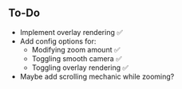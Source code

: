 ## To-Do
* Implement overlay rendering ✅
* Add config options for:
    * Modifying zoom amount ✅
    * Toggling smooth camera ✅
    * Toggling overlay rendering ✅
* Maybe add scrolling mechanic while zooming?